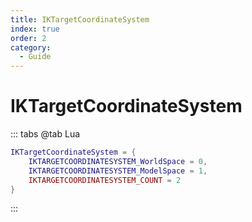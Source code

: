 ```yaml
---
title: IKTargetCoordinateSystem
index: true
order: 2
category:
  - Guide
---
```


# IKTargetCoordinateSystem
::: tabs
@tab Lua
```lua
IKTargetCoordinateSystem = {
    IKTARGETCOORDINATESYSTEM_WorldSpace = 0,
    IKTARGETCOORDINATESYSTEM_ModelSpace = 1,
    IKTARGETCOORDINATESYSTEM_COUNT = 2
}
```
:::